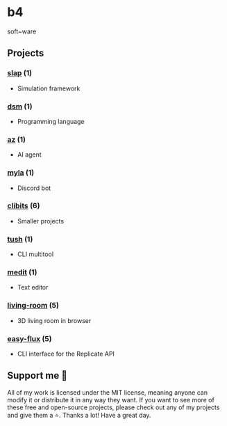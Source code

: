 # b4
soft~ware

## Projects
### [slap](https://github.com/bf4r/slap) (1)
- Simulation framework
### [dsm](https://github.com/bf4r/dsm) (1)
- Programming language
### [az](https://github.com/bf4r/az) (1)
- AI agent
### [myla](https://github.com/bf4r/myla) (1)
- Discord bot
### [clibits](https://github.com/bf4r/clibits) (6)
- Smaller projects
### [tush](https://github.com/bf4r/tush) (1)
- CLI multitool
### [medit](https://github.com/bf4r/medit) (1)
- Text editor
### [living-room](https://github.com/bf4r/living-room) (5)
- 3D living room in browser
### [easy-flux](https://github.com/bf4r/easy-flux) (5)
- CLI interface for the Replicate API

## Support me 🥺
All of my work is licensed under the MIT license, meaning anyone can modify it or distribute it in any way they want. If you want to see more of these free and open-source projects, please check out any of my projects and give them a ⭐. Thanks a lot! Have a great day.

